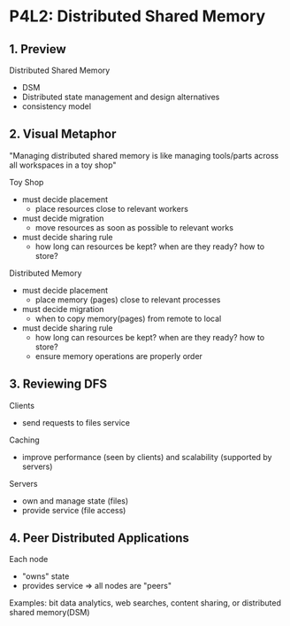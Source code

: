# P4L2: Distributed Shared Memory
## 1. Preview
Distributed Shared Memory
- DSM
- Distributed state management and design alternatives
- consistency model

## 2. Visual Metaphor
"Managing distributed shared memory is like managing tools/parts across all workspaces in a toy shop"

Toy Shop
- must decide placement
  - place resources close to relevant workers
- must decide migration
  - move resources as soon as possible to relevant works
- must decide sharing rule
  - how long can resources be kept? when are they ready? how to store?

Distributed Memory
- must decide placement
  - place memory (pages) close to relevant processes
- must decide migration
  - when to copy memory(pages) from remote to local
- must decide sharing rule
  - how long can resources be kept? when are they ready? how to store?
  - ensure memory operations are properly order

## 3. Reviewing DFS
Clients
- send requests to files service

Caching
- improve performance (seen by clients) and scalability (supported by servers)

Servers
- own and manage state (files)
- provide service (file access)

## 4. Peer Distributed Applications
Each node
- "owns" state
- provides service
=> all nodes are "peers"

Examples: bit data analytics, web searches, content sharing, or distributed shared memory(DSM)